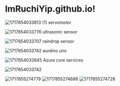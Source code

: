 # ImRuchiYip.github.io!
![1717854033813 (1)](https://github.com/Ruchitamoger/ImRuchiYip.github.io/assets/169180275/544207f1-7419-4f83-afeb-5998781c5abb)
servomotor

![1717854033776](https://github.com/Ruchitamoger/ImRuchiYip.github.io/assets/169180275/4ff131b1-8cea-4966-a306-e2506a631bc3)
ultrasonic sensor

![1717854033707](https://github.com/Ruchitamoger/ImRuchiYip.github.io/assets/169180275/fc5d84df-8c4f-457f-9047-41c3cf570404)
raindrop sensor

![1717854033742](https://github.com/Ruchitamoger/ImRuchiYip.github.io/assets/169180275/ec0d2d28-c845-4e33-b1c8-2ca79c5c2df5)
aurdino uno

![1717854033845](https://github.com/Ruchitamoger/ImRuchiYip.github.io/assets/169180275/650267f6-ffbf-4551-9ba4-9b59918f237d)
Azure core services


![1717854033742](https://github.com/Ruchitamoger/ImRuchiYip.github.io/assets/169180275/2769eebd-ecbc-401a-9165-a349fa62ee40)
 
![1717855274779](https://github.com/Ruchitamoger/ImRuchiYip.github.io/assets/169180275/02e8c504-8d80-439d-89b2-da114c2765a8)
![1717855274686](https://github.com/Ruchitamoger/ImRuchiYip.github.io/assets/169180275/f62b93bf-649e-4a6d-9ca5-f990256f8c31)
![1717855274728](https://github.com/Ruchitamoger/ImRuchiYip.github.io/assets/169180275/81987b16-6f80-46b8-a92e-a4b22178651b)

